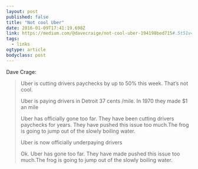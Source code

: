```yaml
---
layout: post 
published: false 
title: "Not cool Uber" 
date: 2016-01-09T17:41:19.698Z 
link: https://medium.com/@davecraige/not-cool-uber-194198bed715#.5t51v4mt5 
tags:
  - links
ogtype: article 
bodyclass: post 
---
```


Dave Crage:

> Uber is cutting drivers paychecks by up to 50% this week. That’s not cool.
> 
> Uber is paying drivers in Detroit 37 cents /mile. In 1970 they made $1 an mile
> 
> Uber has officially gone too far. They have been cutting drivers paychecks for years. They have pushed this issue too much.The frog is going to jump out of the slowly boiling water.
> 
> Uber is now officially underpaying drivers
> 
> Ok. Uber has gone too far. They have made pushed this issue too much.The frog is going to jump out of the slowly boiling water.